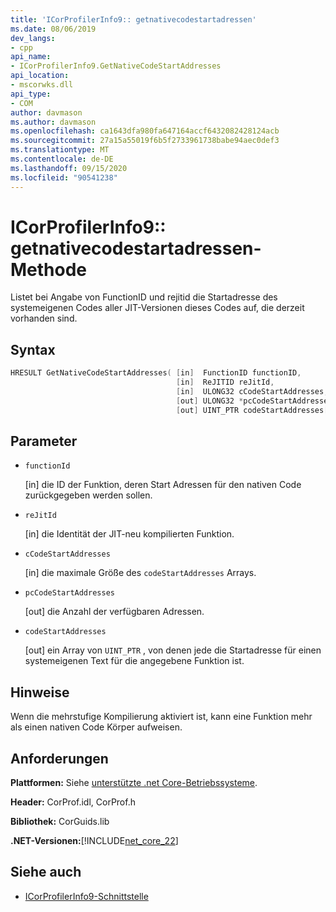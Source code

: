 ```yaml
---
title: 'ICorProfilerInfo9:: getnativecodestartadressen'
ms.date: 08/06/2019
dev_langs:
- cpp
api_name:
- ICorProfilerInfo9.GetNativeCodeStartAddresses
api_location:
- mscorwks.dll
api_type:
- COM
author: davmason
ms.author: davmason
ms.openlocfilehash: ca1643dfa980fa647164accf6432082428124acb
ms.sourcegitcommit: 27a15a55019f6b5f2733961738babe94aec0def3
ms.translationtype: MT
ms.contentlocale: de-DE
ms.lasthandoff: 09/15/2020
ms.locfileid: "90541238"
---
```

# <a name="icorprofilerinfo9getnativecodestartaddresses-method"></a>ICorProfilerInfo9:: getnativecodestartadressen-Methode

Listet bei Angabe von FunctionID und rejitid die Startadresse des systemeigenen Codes aller JIT-Versionen dieses Codes auf, die derzeit vorhanden sind.

## <a name="syntax"></a>Syntax

```cpp
HRESULT GetNativeCodeStartAddresses( [in]  FunctionID functionID,
                                     [in]  ReJITID reJitId,
                                     [in]  ULONG32 cCodeStartAddresses,
                                     [out] ULONG32 *pcCodeStartAddresses,
                                     [out] UINT_PTR codeStartAddresses[]);
```

## <a name="parameters"></a>Parameter

- `functionId`

  \[in] die ID der Funktion, deren Start Adressen für den nativen Code zurückgegeben werden sollen.

- `reJitId`

  \[in] die Identität der JIT-neu kompilierten Funktion.

- `cCodeStartAddresses`

  \[in] die maximale Größe des `codeStartAddresses` Arrays.

- `pcCodeStartAddresses`

  \[out] die Anzahl der verfügbaren Adressen.

- `codeStartAddresses`

  \[out] ein Array von `UINT_PTR` , von denen jede die Startadresse für einen systemeigenen Text für die angegebene Funktion ist.

## <a name="remarks"></a>Hinweise

Wenn die mehrstufige Kompilierung aktiviert ist, kann eine Funktion mehr als einen nativen Code Körper aufweisen.

## <a name="requirements"></a>Anforderungen

**Plattformen:** Siehe [unterstützte .net Core-Betriebssysteme](../../../core/install/windows.md?pivots=os-windows).

**Header:** CorProf.idl, CorProf.h

**Bibliothek:** CorGuids.lib

**.NET-Versionen:**[!INCLUDE[net_core_22](../../../../includes/net-core-22-md.md)]

## <a name="see-also"></a>Siehe auch

- [ICorProfilerInfo9-Schnittstelle](icorprofilerinfo9-interface.md)
